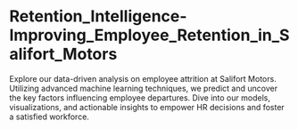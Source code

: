 # Retention_Intelligence-Improving_Employee_Retention_in_Salifort_Motors
Explore our data-driven analysis on employee attrition at Salifort Motors. Utilizing advanced machine learning techniques, we predict and uncover the key factors influencing employee departures. Dive into our models, visualizations, and actionable insights to empower HR decisions and foster a satisfied workforce.
